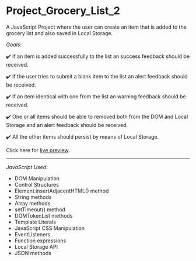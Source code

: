 # Project_Grocery_List_2

A JavaScript Project where the user can create an item that is added to the grocery list and also saved in Local Storage.

_Goals:_

✔️ If an item is added successfully to the list an success feedback should be received.

✔️ If the user tries to submit a blank item to the list an alert feedback should be received.

✔️ If an item identical with one from the list an warning feedback should be received.

✔️ One or all items should be able to removed both from the DOM and Local Storage and an alert feedback should be received.

✔️ All the other items should persist by means of Local Storage.

Click here for [live preview](https://karolinabodis.github.io/100_JS_Projects/014_grocery_list_2/index.html).

---

_JavaScript Used:_

- DOM Manipulation
- Control Structures
- Element.insertAdjacentHTML() method
- String methods
- Array methods
- setTimeout() method
- DOMTokenList methods
- Template Literals
- JavaScript CSS Manipulation
- EventListeners
- Function expressions
- Local Storage API
- JSON methods
